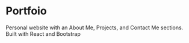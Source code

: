 # Portfoio

Personal website with an About Me, Projects, and Contact Me sections.
Built with React and Bootstrap
